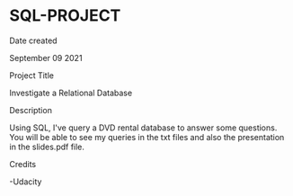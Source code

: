 # SQL-PROJECT

Date created

September 09 2021

Project Title

Investigate a Relational Database

Description

Using SQL, I've query a DVD rental database to answer some questions. You will be able to see my queries in the txt files and also the presentation in the slides.pdf file.

Credits

-Udacity
